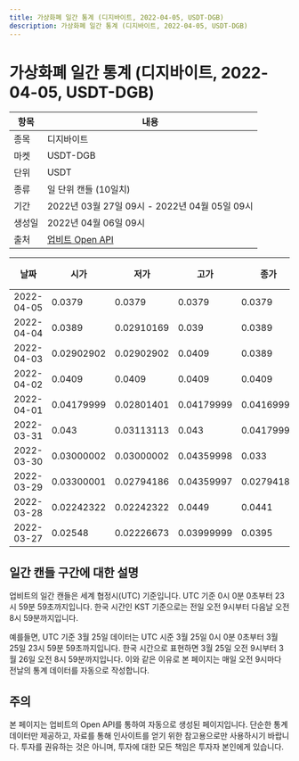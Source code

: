 ```yaml
---
title: 가상화폐 일간 통계 (디지바이트, 2022-04-05, USDT-DGB)
description: 가상화폐 일간 통계 (디지바이트, 2022-04-05, USDT-DGB)
---
```



가상화폐 일간 통계 (디지바이트, 2022-04-05, USDT-DGB)
===

|항목|내용|
|--|--|
|종목|디지바이트|
|마켓|USDT-DGB|
|단위|USDT|
|종류|일 단위 캔들 (10일치)|
|기간|2022년 03월 27일 09시 - 2022년 04월 05일 09시|
|생성일|2022년 04월 06일 09시|
|출처|[업비트 Open API](https://docs.upbit.com)|


|날짜|시가|저가|고가|종가|비고|
|--|--|--|--|--|--|
|2022-04-05|0.0379|0.0379|0.0379|0.0379|    |
|2022-04-04|0.0389|0.02910169|0.039|0.0389|    |
|2022-04-03|0.02902902|0.02902902|0.0409|0.0389|    |
|2022-04-02|0.0409|0.0409|0.0409|0.0409|    |
|2022-04-01|0.04179999|0.02801401|0.04179999|0.04169998|    |
|2022-03-31|0.043|0.03113113|0.043|0.04179999|    |
|2022-03-30|0.03000002|0.03000002|0.04359998|0.033|    |
|2022-03-29|0.03300001|0.02794186|0.04359997|0.02794186|    |
|2022-03-28|0.02242322|0.02242322|0.0449|0.0441|    |
|2022-03-27|0.02548|0.02226673|0.03999999|0.0395|    |


일간 캔들 구간에 대한 설명
---


업비트의 일간 캔들은 세계 협정시(UTC) 기준입니다. 
UTC 기준 0시 0분 0초부터 23시 59분 59초까지입니다. 
한국 시간인 KST 기준으로는 전일 오전 9시부터 다음날 오전 8시 59분까지입니다. 


예를들면, UTC 기준 3월 25일 데이터는 UTC 시준 3월 25일 0시 0분 0초부터 3월 25일 23시 59분 59초까지입니다. 
한국 시간으로 표현하면 3월 25일 오전 9시부터 3월 26일 오전 8시 59분까지입니다. 
이와 같은 이유로 본 페이지는 매일 오전 9시마다 전날의 통계 데이터를 자동으로 작성합니다. 


주의
---


본 페이지는 업비트의 Open API를 통하여 자동으로 생성된 페이지입니다. 
단순한 통계 데이터만 제공하고, 자료를 통해 인사이트를 얻기 위한 참고용으로만 사용하시기 바랍니다. 
투자를 권유하는 것은 아니며, 투자에 대한 모든 책임은 투자자 본인에게 있습니다. 
